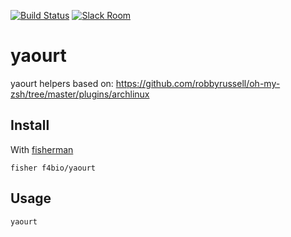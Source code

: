 [![Build Status][travis-badge]][travis-link]
[![Slack Room][slack-badge]][slack-link]

# yaourt

yaourt helpers
based on: https://github.com/robbyrussell/oh-my-zsh/tree/master/plugins/archlinux

## Install

With [fisherman]

```
fisher f4bio/yaourt
```

## Usage

```fish
yaourt
```

[travis-link]: https://travis-ci.org/f4bio/yaourt
[travis-badge]: https://img.shields.io/travis/f4bio/yaourt.svg
[slack-link]: https://fisherman-wharf.herokuapp.com
[slack-badge]: https://fisherman-wharf.herokuapp.com/badge.svg
[fisherman]: https://github.com/fisherman/fisherman
